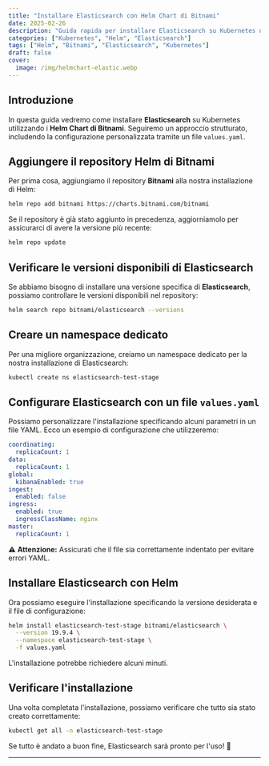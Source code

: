 ```yaml
---
title: "Installare Elasticsearch con Helm Chart di Bitnami"
date: 2025-02-26
description: "Guida rapida per installare Elasticsearch su Kubernetes utilizzando Helm Chart di Bitnami."
categories: ["Kubernetes", "Helm", "Elasticsearch"]
tags: ["Helm", "Bitnami", "Elasticsearch", "Kubernetes"]
draft: false
cover:
  image: /img/helmchart-elastic.webp
---
```


## Introduzione
In questa guida vedremo come installare **Elasticsearch** su Kubernetes utilizzando i **Helm Chart di Bitnami**. Seguiremo un approccio strutturato, includendo la configurazione personalizzata tramite un file `values.yaml`.

## Aggiungere il repository Helm di Bitnami
Per prima cosa, aggiungiamo il repository **Bitnami** alla nostra installazione di Helm:

```sh
helm repo add bitnami https://charts.bitnami.com/bitnami
```

Se il repository è già stato aggiunto in precedenza, aggiorniamolo per assicurarci di avere la versione più recente:

```sh
helm repo update
```

## Verificare le versioni disponibili di Elasticsearch
Se abbiamo bisogno di installare una versione specifica di **Elasticsearch**, possiamo controllare le versioni disponibili nel repository:

```sh
helm search repo bitnami/elasticsearch --versions
```

## Creare un namespace dedicato
Per una migliore organizzazione, creiamo un namespace dedicato per la nostra installazione di Elasticsearch:

```sh
kubectl create ns elasticsearch-test-stage
```

## Configurare Elasticsearch con un file `values.yaml`
Possiamo personalizzare l'installazione specificando alcuni parametri in un file YAML. Ecco un esempio di configurazione che utilizzeremo:

```yaml
coordinating:
  replicaCount: 1
data:
  replicaCount: 1
global:
  kibanaEnabled: true
ingest:
  enabled: false
ingress:
  enabled: true
  ingressClassName: nginx
master:
  replicaCount: 1
```

⚠️ **Attenzione:** Assicurati che il file sia correttamente indentato per evitare errori YAML.

## Installare Elasticsearch con Helm
Ora possiamo eseguire l'installazione specificando la versione desiderata e il file di configurazione:

```sh
helm install elasticsearch-test-stage bitnami/elasticsearch \
  --version 19.9.4 \
  --namespace elasticsearch-test-stage \
  -f values.yaml
```

L'installazione potrebbe richiedere alcuni minuti. 

## Verificare l'installazione
Una volta completata l'installazione, possiamo verificare che tutto sia stato creato correttamente:

```sh
kubectl get all -n elasticsearch-test-stage
```

Se tutto è andato a buon fine, Elasticsearch sarà pronto per l'uso! 🚀

---



